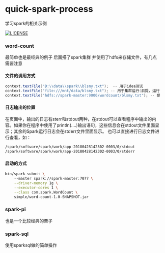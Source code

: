 # quick-spark-process
学习spark的相关示例

[![LICENSE](https://img.shields.io/badge/license-Anti%20996-blue.svg)](https://github.com/996icu/996.ICU/blob/master/LICENSE)


### word-count
最简单也是最经典的例子
后面搭了spark集群 并使用了hdfs来存储文件，有几点需要注意
#### 文件的调用方式
```java
context.textFile("D:\\data\\spark\\blsmy.txt");  -- 用于idea测试
context.textFile("file:///mnt/data/blsmy.txt"); -- 用于集群运行(前提，运行的各节点都需要有此文件)
context.textFile("hdfs://spark-master:9000/wordcount/blsmy.txt"); -- 使用hdfs调用文件
```
#### 日志输出的位置
在页面中，输出的日志有sterr和stdout两种，在stdout可以查看程序中输出的内容。如果你在程序中使用了println(....)输出语句，这些信息会在stdout文件里面显示；其余的Spark运行日志会在stderr文件里面显示。
也可以直接进行日志文件进行查看，如：
```bash
/spark/software/spark/work/app-20180428142302-0003/0/stdout
/spark/software/spark/work/app-20180428142302-0003/0/stderr
```
#### 启动的方式
```bash
bin/spark-submit \ 
    --master spark://spark-master:7077 \
    --driver-memory 1g \
    --executor-cores 1 \
    --class com.spark.WordCount \
    simple/word-count-1.0-SNAPSHOT.jar
```




### spark-pi
也是一个比较经典的栗子

### spark-sql
使用sparksql做的简单操作
